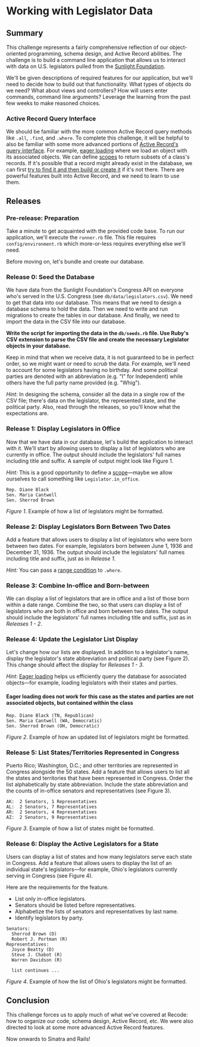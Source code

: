 # Working with Legislator Data

## Summary
This challenge represents a fairly comprehensive reflection of our object-oriented programming, schema design, and Active Record abilities.  The challenge is to build a command line application that allows us to interact with data on U.S. legislators pulled from the [Sunlight Foundation][].

We'll be given descriptions of required features for our application, but we'll need to decide how to build out that functionality.  What types of objects do we need?  What about views and controllers?  How will users enter commands, command line arguments?  Leverage the learning from the past few weeks to make reasoned choices.


### Active Record Query Interface
We should be familiar with the more common Active Record query methods like `.all`, `.find`, and `.where`.  To complete this challenge, it will be helpful to also be familiar with some more advanced portions of [Active Record's query interface][AR Query Interface].  For example, [eager loading][] where we load an object with its associated objects.  We can define [scopes][Scopes] to return subsets of a class's records.  If it's possible that a record might already exist in the database, we can first [try to find it and then build or create it][Find or Build] if it's not there.  There are powerful features built into Active Record, and we need to learn to use them.


## Releases
### Pre-release: Preparation
Take a minute to get acquainted with the provided code base.  To run our application, we'll execute the `runner.rb` file.  This file requires `config/environment.rb` which more-or-less requires everything else we'll need.

Before moving on, let's bundle and create our database.


### Release 0:  Seed the Database
We have data from the Sunlight Foundation's Congress API on everyone who's served in the U.S. Congress (see `db/data/legislators.csv`).  We need to get that data into our database.  This means that we need to design a database schema to hold the data.  Then we need to write and run migrations to create the tables in our database.  And finally, we need to import the data in the CSV file into our database.

**Write the script for importing the data in the `db/seeds.rb` file. Use Ruby's CSV extension to parse the CSV file and create the necessary Legislator objects in your database.**

Keep in mind that when we receive data, it is not guaranteed to be in perfect order, so we might want or need to *scrub* the data.  For example, we'll need to account for some legislators having no birthday.  And some political parties are denoted with an abbreviation (e.g. "I" for Independent) while others have the full party name provided (e.g. "Whig").

*Hint:*  In designing the schema, consider all the data in a single row of the CSV file; there's data on the legislator, the represented state, and the political party.  Also, read through the releases, so you'll know what the expectations are.  


### Release 1:  Display Legislators in Office
Now that we have data in our database, let's build the application to interact with it.  We'll start by allowing users to display a list of legislators who are currently in office.  The output should include the legislators' full names including title and suffix.  A sample of output might look like Figure 1.

*Hint:*  This is a good opportunity to define a [scope][Scopes]—maybe we allow ourselves to call something like `Legislator.in_office`.

```
Rep. Diane Black
Sen. Maria Cantwell
Sen. Sherrod Brown
```
*Figure 1*.  Example of how a list of legislators might be formatted.


### Release 2: Display Legislators Born Between Two Dates
Add a feature that allows users to display a list of legislators who were born between two dates.  For example, legislators born between June 1, 1936 and December 31, 1936.  The output should include the legislators' full names including title and suffix, just as in *Release 1*.

*Hint:* You can pass a [range condition][] to `.where`.


### Release 3: Combine In-office and Born-between
We can display a list of legislators that are in office and a list of those born within a date range.  Combine the two, so that users can display a list of legislators who are both in office and born between two dates.  The output should include the legislators' full names including title and suffix, just as in *Releases 1 - 2*.



### Release 4: Update the Legislator List Display
Let's change how our lists are displayed.  In addition to a legislator's name, display the legislator's state abbreviation and political party (see Figure 2).  This change should affect the display for *Releases 1 - 3*.

*Hint:*  [Eager loading][] helps us efficiently query the database for associated objects—for example, loading legislators with their states and parties.

#### Eager loading does not work for this case as the states and parties are not associated objects, but contained within the class

```
Rep. Diane Black (TN, Republican)
Sen. Maria Cantwell (WA, Democratic)
Sen. Sherrod Brown (OH, Democratic)
```
*Figure 2*.  Example of how an updated list of legislators might be formatted.

### Release 5: List States/Territories Represented in Congress
Puerto Rico; Washington, D.C.; and other territories are represented in Congress alongside the 50 states.  Add a feature that allows users to list all the states and territories that have been represented in Congress.  Order the list alphabetically by state abbreviation.  Include the state abbreviation and the counts of in-office senators and representatives (see Figure 3).

```
AK:  2 Senators, 1 Representatives
AL:  2 Senators, 7 Representatives
AR:  2 Senators, 4 Representatives
AZ:  2 Senators, 9 Representatives
```
*Figure 3*.  Example of how a list of states might be formatted.


### Release 6:  Display the Active Legislators for a State
Users can display a list of states and how many legislators serve each state in Congress.  Add a feature that allows users to display the list of an individual state's legislators—for example, Ohio's legislators currently serving in Congress (see Figure 4).

Here are the requirements for the feature.

- List only in-office legislators.
- Senators should be listed before representatives.
- Alphabetize the lists of senators and representatives by last name.
- Identify legislators by party.

```
Senators:
  Sherrod Brown (D)
  Robert J. Portman (R)
Representatives:
  Joyce Beatty (D)
  Steve J. Chabot (R)
  Warren Davidson (R)
  
  list continues ...
```
*Figure 4*.  Example of how the list of Ohio's legislators might be formatted.


## Conclusion
This challenge forces us to apply much of what we've covered at Recode: how to organize our code, schema design, Active Record, etc.  We were also directed to look at some more advanced Active Record features.  

Now onwards to Sinatra and Rails!


[AR Query Interface]: http://guides.rubyonrails.org/v4.2/active_record_querying.html
[Eager Loading]: http://guides.rubyonrails.org/v4.2/active_record_querying.html#eager-loading-associations
[Find or Build]: http://guides.rubyonrails.org/v4.2/active_record_querying.html#find-or-build-a-new-object
[range condition]: http://guides.rubyonrails.org/active_record_querying.html#range-conditions
[Scopes]: http://guides.rubyonrails.org/v4.2/active_record_querying.html#scopes
[Sunlight Foundation]: https://sunlightfoundation.com/

